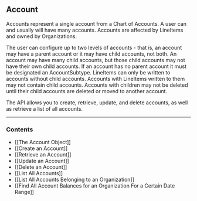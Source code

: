 ## Account
Accounts represent a single account from a Chart of Accounts. A user can and usually will have many accounts. Accounts are affected by LineItems and owned by Organizations. 

The user can configure up to two levels of accounts - that is, an account may have a parent account or it may have child accounts, not both. An account may have many child accounts, but those child accounts may not have their own child accounts. If an account has no parent account it must be designated an AccountSubtype.
LineItems can only be written to accounts without child accounts. Accounts with LineItems written to them may not contain child accounts. Accounts with children may not be deleted until their child accounts are deleted or moved to another account.

The API allows you to create, retrieve, update, and delete accounts, as well as retrieve a list of all accounts. 
___
### Contents
- [[The Account Object]]
- [[Create an Account]]
- [[Retrieve an Account]]
- [[Update an Account]]
- [[Delete an Account]]
- [[List All Accounts]]
- [[List All Accounts Belonging to an Organization]]
- [[Find All Account Balances for an Organization For a Certain Date Range]]
